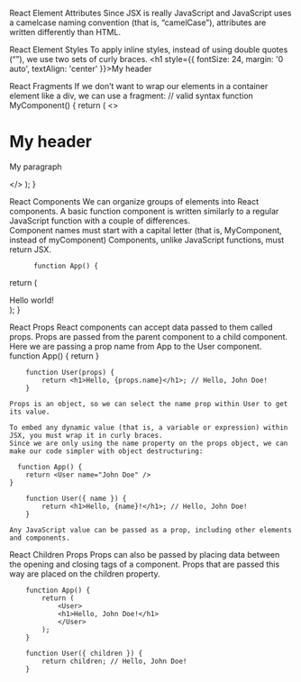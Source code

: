 React Element Attributes
    Since JSX is really JavaScript and JavaScript uses a camelcase naming convention (that is, “camelCase”), attributes are written differently than HTML.
        <div className="container"></div>

React Element Styles
    To apply inline styles, instead of using double quotes (“”), we use two sets of curly braces.
        <h1 style={{ fontSize: 24, margin: '0 auto', textAlign: 'center' }}>My header</h1>

React Fragments
    If we don’t want to wrap our elements in a container element like a div, we can use a fragment:
        // valid syntax
        function MyComponent() {
        return (
            <>
                <h1>My header</h1>
                </p>My paragraph</p>
            </>
            );
        } 

React Components
    We can organize groups of elements into React components.
    A basic function component is written similarly to a regular JavaScript function with a couple of differences.  
        Component names must start with a capital letter (that is, MyComponent, instead of myComponent)
        Components, unlike JavaScript functions, must return JSX.
          
          function App() {
  return (
     <div>Hello world!</div>
  );
}   

React Props
    React components can accept data passed to them called props.
    Props are passed from the parent component to a child component.
    Here we are passing a prop name from App to the User component.
        function App() {
          return <User name="John Doe" />
        }

        function User(props) {
            return <h1>Hello, {props.name}</h1>; // Hello, John Doe!
        }

    Props is an object, so we can select the name prop within User to get its value.

    To embed any dynamic value (that is, a variable or expression) within JSX, you must wrap it in curly braces.
    Since we are only using the name property on the props object, we can make our code simpler with object destructuring:

      function App() {
        return <User name="John Doe" />
    }

        function User({ name }) {
            return <h1>Hello, {name}!</h1>; // Hello, John Doe!
        }

    Any JavaScript value can be passed as a prop, including other elements and components.

React Children Props
    Props can also be passed by placing data between the opening and closing tags of a component.
    Props that are passed this way are placed on the children property.

        function App() {
            return (
                <User>
                <h1>Hello, John Doe!</h1>
                </User>
            );
        }

        function User({ children }) {
            return children; // Hello, John Doe!
        }